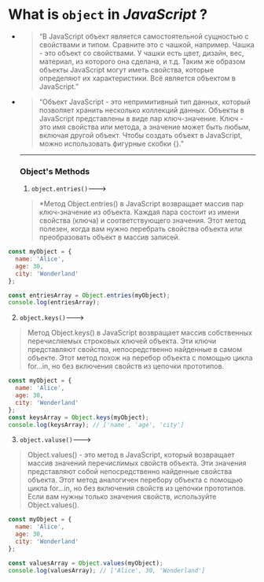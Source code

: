 # What is `object` in _JavaScript_ ?
* >“В JavaScript объект является самостоятельной сущностью с свойствами и типом. Сравните это с чашкой, например. Чашка - это объект со свойствами. У чашки есть цвет, дизайн, вес, материал, из которого она сделана, и т.д. Таким же образом объекты JavaScript могут иметь свойства, которые определяют их характеристики. Всё является объектом в JavaScript.”
* >“Объект JavaScript - это непримитивный тип данных, который позволяет хранить несколько коллекций данных. Объекты в JavaScript представлены в виде пар ключ-значение. Ключ - это имя свойства или метода, а значение может быть любым, включая другой объект. Чтобы создать объект в JavaScript, можно использовать фигурные скобки {}.”
  ______
  ### Object's Methods
  1. `object.entries()`--->
    > *Метод Object.entries() в JavaScript возвращает массив пар ключ-значение из объекта. Каждая пара состоит из имени свойства (ключа) и соответствующего значения. Этот метод полезен, когда вам нужно перебрать свойства объекта или преобразовать объект в массив записей.

```JavaScript
const myObject = {
  name: 'Alice',
  age: 30,
  city: 'Wonderland'
};

const entriesArray = Object.entries(myObject);
console.log(entriesArray);
```
2. `object.keys()`--->
> Метод Object.keys() в JavaScript возвращает массив собственных перечисляемых строковых ключей объекта. Эти ключи представляют свойства, непосредственно найденные в самом объекте. Этот метод похож на перебор объекта с помощью цикла for...in, но без включения свойств из цепочки прототипов.
```JavaScript
const myObject = {
  name: 'Alice',
  age: 30,
  city: 'Wonderland'
};
const keysArray = Object.keys(myObject);
console.log(keysArray); // ['name', 'age', 'city'] 
```
3. `object.valuse()`--->
> Object.values() - это метод в JavaScript, который возвращает массив значений перечислимых свойств объекта. Эти значения представляют собой непосредственно найденные свойства объекта. Этот метод аналогичен перебору объекта с помощью цикла for...in, но без включения свойств из цепочки прототипов. Если вам нужны только значения свойств, используйте Object.values(). 
```JavaScript
const myObject = {
  name: 'Alice',
  age: 30,
  city: 'Wonderland'
};

const valuesArray = Object.values(myObject);
console.log(valuesArray); // ['Alice', 30, 'Wonderland'] 
```